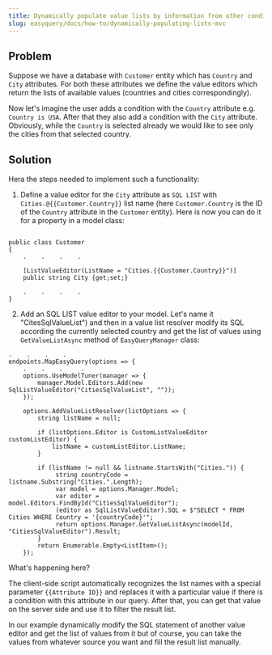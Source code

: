```yaml
---
title: Dynamically populate value lists by information from other conditions
slug: easyquery/docs/how-to/dynamically-populating-lists-mvc
---
```



## Problem
Suppose we have a database with `Customer` entity which has `Country` and `City` attributes. For both these attributes we define the value editors which return the lists of available values (countries and cities correspondingly). 

Now let's imagine the user adds a condition with the `Country` attribute e.g. `Country is USA`. After that they also add a condition with the `City` attribute. Obviously, while the `Country` is selected already we would like to see only the cities from that selected country.

## Solution
Hera the steps needed to implement such a functionality:

1. Define a value editor for the `City` attribute as `SQL LIST` with `Cities.@{{Customer.Country}}` list name (here `Customer.Country` is the ID of the `Country` attribute in the `Customer` entity). Here is now you can do it for a property in a model class:

```

public class Customer
{
    .    .    .    .
	
	[ListValueEditor(ListName = "Cities.{{Customer.Country}}")]
	public string City {get;set;}

    .    .    .    .
}
```

2. Add an SQL LIST value editor to your model. Let's name it "CitesSqlValueList") and then in a value list resolver modify its SQL according the currently selected country and get the list of values using `GetValueListAsync` method of `EasyQueryManager` class:

```
.    .    .    .
endpoints.MapEasyQuery(options => {
    .    .    .     .
    options.UseModelTuner(manager => {
        manager.Model.Editors.Add(new SqlListValueEditor("CitiesSqlValueList", ""));
	});

    options.AddValueListResolver(listOptions => {
        string listName = null;

        if (listOptions.Editor is CustomListValueEditor customListEditor) {
            listName = customListEditor.ListName;
        }
     
        if (listName != null && listname.StartsWith("Cities.")) {
             string countryCode = listname.Substring("Cities.".Length);
             var model = options.Manager.Model;
             var editor = model.Editors.FindById("CitiesSqlValueEditor");
             (editor as SqlListValueEditor).SQL = $"SELECT * FROM Cities WHERE Country = '{countryCode}'";
             return options.Manager.GetValueListAsync(modelId, "CitiesSqlValueEditor").Result;
        }
        return Enumerable.Empty<ListItem>();
    });
```

What's happening here?

The client-side script automatically recognizes the list names with a special parameter `{{Attribute ID}}` and replaces it with a particular value if there is a condition with this attribute in our query.
After that, you can get that value on the server side and use it to filter the result list.

In our example dynamically modify the SQL statement of another value editor and get the list of values from it but of course, you can take the values from whatever source you want and fill the result list manually.